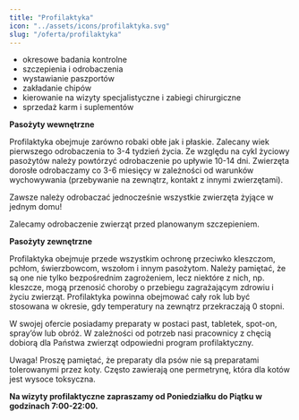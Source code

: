 ```yaml
---
title: "Profilaktyka"
icon: "../assets/icons/profilaktyka.svg"
slug: "/oferta/profilaktyka"
---
```

 
* okresowe badania kontrolne
* szczepienia i odrobaczenia
* wystawianie paszportów
* zakładanie chipów
* kierowanie na wizyty specjalistyczne i zabiegi chirurgiczne
* sprzedaż karm i suplementów

**Pasożyty wewnętrzne**

Profilaktyka obejmuje zarówno robaki obłe jak i płaskie. Zalecany wiek pierwszego odrobaczenia to 3-4 tydzień życia. Ze względu na cykl życiowy pasożytów należy powtórzyć odrobaczenie po upływie 10-14 dni. Zwierzęta dorosłe odrobaczamy co 3-6 miesięcy w zależności od warunków wychowywania (przebywanie na zewnątrz, kontakt z innymi zwierzętami).

Zawsze należy odrobaczać jednocześnie wszystkie zwierzęta żyjące w jednym domu!

Zalecamy odrobaczenie zwierząt przed planowanym szczepieniem.

**Pasożyty zewnętrzne**

Profilaktyka obejmuje przede wszystkim ochronę przeciwko kleszczom, pchłom, świerzbowcom, wszołom i innym pasożytom. Należy pamiętać, że są one nie tylko bezpośrednim zagrożeniem, lecz niektóre z nich, np. kleszcze, mogą przenosić choroby o przebiegu zagrażającym zdrowiu i życiu zwierząt. Profilaktyka powinna obejmować cały rok lub być stosowana w okresie, gdy temperatury na zewnątrz przekraczają 0 stopni.

W swojej ofercie posiadamy preparaty w postaci past, tabletek, spot-on, spray’ów lub obróż. W zależności od potrzeb nasi pracownicy z chęcią dobiorą dla Państwa zwierząt odpowiedni program profilaktyczny.

Uwaga! Proszę pamiętać, że preparaty dla psów nie są preparatami tolerowanymi przez koty. Często zawierają one permetrynę, która dla kotów jest wysoce toksyczna.

**Na wizyty profilaktyczne zapraszamy od Poniedziałku do Piątku w godzinach 7:00-22:00.**
